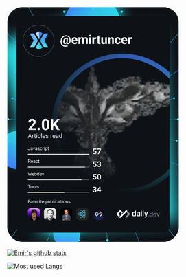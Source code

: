 <a href="https://app.daily.dev/grintaux"><img src="https://github.com/emirtuncer/emirtuncer/blob/main/devcard.svg" width="400" alt="Emir Tuncer's Dev Card"/></a>

[![Emir's github stats](https://github-readme-stats.vercel.app/api?username=emirtuncer&theme=dracula&show_icons=true)](https://github.com/anuraghazra/github-readme-stats)

[![Most used Langs](https://github-readme-stats.vercel.app/api/top-langs/?username=emirtuncer&layout=compact&theme=dracula&show_icons=true)](https://github.com/anuraghazra/github-readme-stats)

